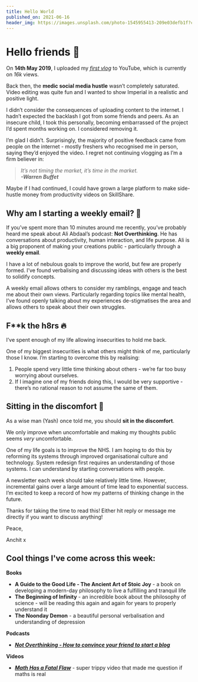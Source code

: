 ```yaml
---
title: Hello World
published_on: 2021-06-16
header_img: https://images.unsplash.com/photo-1545955413-209e03defb1f?crop=entropy&cs=tinysrgb&fit=max&fm=jpg&ixid=MnwxMTc3M3wwfDF8c2VhcmNofDExfHxzdW58ZW58MHx8fHwxNjIzODU1MzIw&ixlib=rb-1.2.1&q=80&w=2000
---
```


**Hello friends 💙**
===================

On **14th May 2019**, I uploaded my [*first vlog*](https://www.youtube.com/watch?utm_campaign=Anchit&utm_medium=email&utm_source=Revue%20newsletter&v=D3tPaKW7edI) to YouTube, which is currently on *16k* views.

Back then, the **medic social media hustle** wasn’t completely saturated. Video editing was quite fun and I wanted to show Imperial in a realistic and positive light.

I didn’t consider the consequences of uploading content to the internet. I hadn’t expected the backlash I got from some friends and peers. As an insecure child, I took this personally, becoming embarrassed of the project I’d spent months working on. I considered removing it.

I’m glad I didn’t. Surprisingly, the majority of positive feedback came from people on the internet - mostly freshers who recognised me in person, saying they’d enjoyed the video. I regret not continuing vlogging as I’m a firm believer in:


> *It’s not timing the market, it’s time in the market.*  
> ***-Warren Buffet***

Maybe if I had continued, I could have grown a large platform to make side-hustle money from productivity videos on SkillShare.

**Why am I starting a weekly email? 🤔**
---------------------------------------

If you’ve spent more than 10 minutes around me recently, you’ve probably heard me speak about Ali Abdaal’s podcast: **Not Overthinking**. He has conversations about productivity, human interaction, and life purpose. Ali is a big proponent of making your creations public - particularly through a **weekly email**.

I have a lot of nebulous goals to improve the world, but few are properly formed. I’ve found verbalising and discussing ideas with others is the best to solidify concepts.

A weekly email allows others to consider my ramblings, engage and teach me about their own views. Particularly regarding topics like mental health, I’ve found openly talking about my experiences de-stigmatises the area and allows others to speak about their own struggles.

**F\*\*k the h8rs 🔥**
---------------------

I’ve spent enough of my life allowing insecurities to hold me back.

One of my biggest insecurities is what others might think of me, particularly those I know. I’m starting to overcome this by realising:

1. People spend very little time thinking about others - we’re far too busy worrying about ourselves.
2. If I imagine one of my friends doing this, I would be very supportive - there’s no rational reason to not assume the same of them.

**Sitting in the discomfort 😬**
-------------------------------

As a wise man (Yash) once told me, you should **sit in the discomfort**.

We only improve when uncomfortable and making my thoughts public seems *very* uncomfortable.

One of my life goals is to improve the NHS. I am hoping to do this by reforming its systems through improved organisational culture and technology. System redesign first requires an understanding of those systems. I can understand by starting conversations with people.

A newsletter each week should take relatively little time. However, incremental gains over a large amount of time lead to exponential success. I’m excited to keep a record of how my patterns of thinking change in the future.

Thanks for taking the time to read this! Either hit reply or message me directly if you want to discuss anything!

Peace,

Anchit x

Cool things I've come across this week:
---------------------------------------

**Books**

* **A Guide to the Good Life - The Ancient Art of Stoic Joy** - a book on developing a modern-day philosophy to live a fulfilling and tranquil life
* **The Beginning of Infinity** - an incredible book about the philosophy of science - will be reading this again and again for years to properly understand it
* **The Noonday Demon** - a beautiful personal verbalisation and understanding of depression

**Podcasts**

* [***Not Overthinking - How to convince your friend to start a blog***](https://open.spotify.com/episode/5vIaOSKoEzm4EbcP4bzD2I?si=6e2e9e480ced4e33&utm_campaign=Anchit&utm_medium=email&utm_source=Revue%20newsletter)

**Videos**

* [***Math Has a Fatal Flaw***](https://www.youtube.com/watch?t=15s&utm_campaign=Anchit&utm_medium=email&utm_source=Revue%20newsletter&v=HeQX2HjkcNo) - super trippy video that made me question if maths is real
